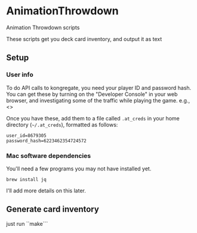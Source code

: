 # AnimationThrowdown
Animation Throwdown scripts


These scripts get you deck card inventory, and output it as text

## Setup

### User info

To do API calls to kongregate, you need your player ID and password hash.  You can get these 
by turning on the "Developer Console" in your web browser, and investigating some of the traffic
while playing the game.  e.g., <<show url>>

Once you have these, add them to a file called `.at_creds` in your home directory (`~/.at_creds`),
formatted as follows:

```
user_id=8679305
password_hash=6223462354724572
```

### Mac software dependencies

You'll need a few programs you may not have installed yet.

```
brew install jq
```

I'll add more details on this later.


## Generate card inventory

just run ``make```


